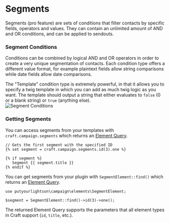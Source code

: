 # Segments

Segments (pro feature) are sets of conditions that filter contacts by specific fields, operators and values. They can contain an unlimited amount of AND and OR conditions, and can be applied to sendouts.

### Segment Conditions
Conditions can be combined by logical AND and OR operators in order to create a very unique segmentation of contacts. Each condition type offers a different value format, for example plaintext fields allow string comparisons while date fields allow date comparisons.

The "Template" condition type is extremely powerful, in that it allows you to specify a twig template in which you can add as much twig logic as you want. The template should output a string that either evaluates to `false` (0 or a blank string) or `true` (anything else).  
![Segment Conditions](https://raw.githubusercontent.com/putyourlightson/craft-campaign/v1/docs/images/segment-conditions-1.2.0.png)  

### Getting Segments
You can access segments from your templates with `craft.campaign.segments` which returns an [Element Query](https://docs.craftcms.com/v3/element-queries.html).

    // Gets the first segment with the specified ID
    {% set segment = craft.campaign.segments.id(3).one %}
    
    {% if segment %}
       Segment {{ segment.title }}
    {% endif %} 

You can get segments from your plugin with `SegmentElement::find()` which returns an [Element Query](https://docs.craftcms.com/v3/element-queries.html). 

    use putyourlightson\campaign\elements\SegmentElement;

    $segment = SegmentElement::find()->id(3)->one();

The returned Element Query supports the parameters that all element types in Craft support (`id`, `title`, etc.).